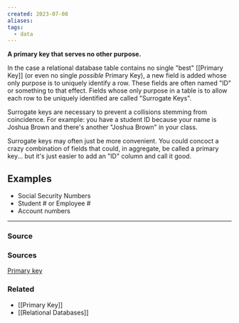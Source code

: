 ```yaml
---
created: 2023-07-08
aliases: 
tags:
  - data
---
```

**A primary key that serves no other purpose.**

In the case a relational database table contains no single "best" [[Primary Key]] (or even no single *possible* Primary Key), a new field is added whose only purpose is to uniquely identify a row. These fields are often named "ID" or something to that effect. Fields whose only purpose in a table is to allow each row to be uniquely identified are called "Surrogate Keys".

Surrogate keys are necessary to prevent a collisions stemming from coincidence. For example: you have a student ID because your name is Joshua Brown and there's another "Joshua Brown" in your class.

Surrogate keys may often just be more convenient. You could concoct a crazy combination of fields that could, in aggregate, be called a primary key... but it's just easier to add an "ID" column and call it good. 

## Examples

- Social Security Numbers
- Student # or Employee #
- Account numbers

---

### Source

### Sources

[Primary key](https://en.wikipedia.org/wiki/Primary_key)

### Related
- [[Primary Key]] 
- [[Relational Databases]]